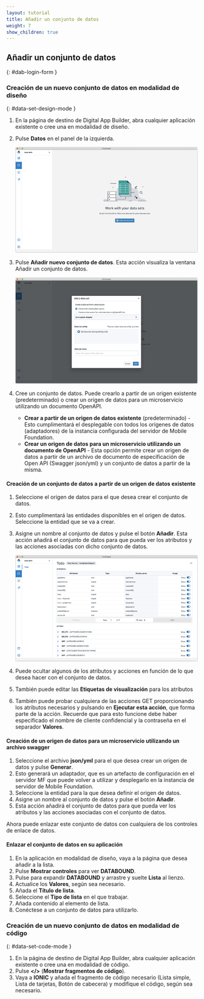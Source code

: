 ```yaml
---
layout: tutorial
title: Añadir un conjunto de datos 
weight: 7
show_children: true
---
```

<!-- NLS_CHARSET=UTF-8 -->
## Añadir un conjunto de datos 
{: #dab-login-form }

### Creación de un nuevo conjunto de datos en modalidad de diseño 
{: #data-set-design-mode }

1. En la página de destino de Digital App Builder, abra cualquier aplicación existente o cree una en modalidad de diseño.
2. Pulse **Datos** en el panel de la izquierda.

    ![Datos](dab-list-menu.png)

3. Pulse **Añadir nuevo conjunto de datos**. Esta acción visualiza la ventana Añadir un conjunto de datos. 

    ![Añadir nuevo conjunto de datos](dab-list-add-data-set.png)

4. Cree un conjunto de datos. Puede crearlo a partir de un origen existente (predeterminado) o crear un origen de datos para un microservicio utilizando un documento OpenAPI. 
    * **Crear a partir de un origen de datos existente** (predeterminado) - Esto cumplimentará el desplegable con todos los orígenes de datos (adaptadores) de la instancia configurada del servidor de Mobile Foundation.  
    * **Crear un origen de datos para un microservicio utilizando un documento de OpenAPI** - Esta opción permite crear un origen de datos a partir de un archivo de documento de especificación de Open API (Swagger json/yml) y un conjunto de datos a partir de la misma. 

#### Creación de un conjunto de datos a partir de un origen de datos existente

1. Seleccione el origen de datos para el que desea crear el conjunto de datos.
2. Esto cumplimentará las entidades disponibles en el origen de datos. Seleccione la entidad que se va a crear.
3. Asigne un nombre al conjunto de datos y pulse el botón **Añadir**. Esta acción añadirá el conjunto de datos para que pueda ver los atributos y las acciones asociadas con dicho conjunto de datos. 

    ![Nuevo conjunto de datos con atributos](dab-list-dataset-attributes.png)

4. Puede ocultar algunos de los atributos y acciones en función de lo que desea hacer con el conjunto de datos.
5. También puede editar las **Etiquetas de visualización** para los atributos
6. También puede probar cualquiera de las acciones GET proporcionando los atributos necesarios y pulsando en **Ejecutar esta acción**, que forma parte de la acción. Recuerde que para esto funcione debe haber especificado el nombre de cliente confidencial y la contraseña en el separador **Valores**. 

#### Creación de un origen de datos para un microservicio utilizando un archivo swagger

1. Seleccione el archivo **json/yml** para el que desea crear un origen de datos y pulse **Generar**. 
2. Esto generará un adaptador, que es un artefacto de configuración en el servidor MF que puede volver a utilizar y desplegarlo en la instancia de servidor de Mobile Foundation.
3. Seleccione la entidad para la que desea definir el origen de datos. 
4. Asigne un nombre al conjunto de datos y pulse el botón **Añadir**. 
5. Esta acción añadirá el conjunto de datos para que pueda ver los atributos y las acciones asociadas con el conjunto de datos. 

Ahora puede enlazar este conjunto de datos con cualquiera de los controles de enlace de datos.

#### Enlazar el conjunto de datos en su aplicación 

1. En la aplicación en modalidad de diseño, vaya a la página que desea añadir a la lista. 
2. Pulse **Mostrar controles** para ver **DATABOUND**.
3. Pulse para expandir **DATABOUND** y arrastre y suelte **Lista** al lienzo. 
4. Actualice los **Valores**, según sea necesario.  
5. Añada el **Título de lista**. 
6. Seleccione el **Tipo de lista** en el que trabajar. 
7. Añada contenido al elemento de lista. 
8. Conéctese a un conjunto de datos para utilizarlo.  

### Creación de un nuevo conjunto de datos en modalidad de código 
{: #data-set-code-mode }

1. En la página de destino de Digital App Builder, abra cualquier aplicación existente o cree una en modalidad de código. 
2. Pulse **</>** (**Mostrar fragmentos de código**).
3. Vaya a **IONIC** y añada el fragmento de código necesario (Lista simple, Lista de tarjetas, Botón de cabecera) y modifique el código, según sea necesario.


